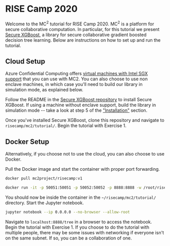 # RISE Camp 2020

Welcome to the MC<sup>2</sup> tutorial for RISE Camp 2020. MC<sup>2</sup> is a platform for secure collaborative computation. In particular, for this tutorial we present [Secure XGBoost](https://github.com/mc2-project/secure-xgboost), a library for secure collaborative gradient boosted decision tree learning. Below are instructions on how to set up and run the tutorial.

## Cloud Setup
Azure Confidential Computing offers [virtual machines with Intel SGX support](https://azure.microsoft.com/en-us/blog/dcsv2series-vm-now-generally-available-from-azure-confidential-computing/) that you can use with MC2. You can also choose to use non enclave machines, in which case you'll need to build our library in simulation mode, as explained below. 

Follow the README in the [Secure XGBoost repository](https://github.com/mc2-project/secure-xgboost) to install Secure XGBoost. If using a machine without enclave support, build the library in simulation mode -- take a look at step 5 of the ["Installation"](https://github.com/mc2-project/secure-xgboost#installation) section. 

Once you've installed Secure XGBoost, clone this repository and navigate to `risecamp/mc2/tutorial/`. Begin the tutorial with Exercise 1. 

## Docker Setup
Alternatively, if you choose not to use the cloud, you can also choose to use Docker. 

Pull the Docker image and start the container with proper port forwarding.

```sh
docker pull mc2project/risecamp:v1

docker run -it -p 50051:50051 -p 50052:50052 -p 8888:8888 -w /root/risecamp/mc2/tutorial/ mc2project/risecamp:2020 /bin/bash
```

You should now be inside the container in the `~/risecamp/mc2/tutorial/` directory. Start the Jupyter notebook.

```sh
jupyter notebook --ip 0.0.0.0 --no-browser --allow-root
```

Navigate to `localhost:8888/tree` in a browser to access the notebook. Begin the tutorial with Exercise 1. If you choose to do the tutorial with multiple people, there may be some issues with networking if everyone isn't on the same subnet. If so, you can be a collaboration of one. 


